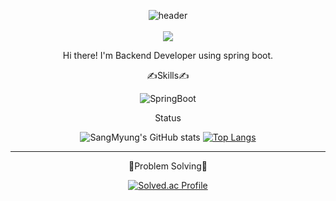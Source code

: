 <div align="center"> 
  
  ![header](https://capsule-render.vercel.app/api?type=waving&color=auto&height=300&section=header&text=Welcome&fontSize=90)
  <br>         
    <a href="https://hits.seeyoufarm.com"><img src="https://hits.seeyoufarm.com/api/count/incr/badge.svg?url=https%3A%2F%2Fgithub.com%2Fsangdding%2Fhit-counter&count_bg=%2379C83D&title_bg=%23555555&icon=&icon_color=%23E7E7E7&title=hits&edge_flat=false"/></a>

  Hi there! I'm Backend Developer using spring boot.
  
  ✍️Skills✍️
  
  <img alt="SpringBoot" src="https://img.shields.io/badge/-springboot-7baf4f?style=flat-square&logo=springboot&logoColor=white" />
  
  Status
  
  ![SangMyung's GitHub stats](https://github-readme-stats.vercel.app/api?username=sangdding&count_private=true&show_icons=true&theme=transparent)
  [![Top Langs](https://github-readme-stats.vercel.app/api/top-langs/?username=sangdding&layout=compact)](https://github.com/sangdding/github-readme-stats)

---
💪Problem Solving💪

[![Solved.ac Profile](http://mazassumnida.wtf/api/v2/generate_badge?boj=sangdding801)](https://solved.ac/sangdding801)

</div>
